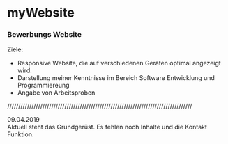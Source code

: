 # myWebsite
<h3>Bewerbungs Website</h3>
<p>Ziele:
<ul>
<li> Responsive Website, die auf verschiedenen Geräten optimal angezeigt wird.</li> 
<li> Darstellung meiner Kenntnisse im Bereich Software Entwicklung und Programmiereung</li> 
<li> Angabe von Arbeitsproben</li> 
 </ul>  
  </p>
////////////////////////////////////////////////////////////////////////////////////
<p>09.04.2019<br />
Aktuell steht das Grundgerüst.
Es fehlen noch Inhalte und die Kontakt Funktion.
</p>
